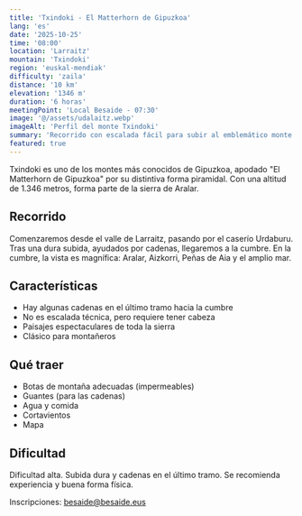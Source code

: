 ```yaml
---
title: 'Txindoki - El Matterhorn de Gipuzkoa'
lang: 'es'
date: '2025-10-25'
time: '08:00'
location: 'Larraitz'
mountain: 'Txindoki'
region: 'euskal-mendiak'
difficulty: 'zaila'
distance: '10 km'
elevation: '1346 m'
duration: '6 horas'
meetingPoint: 'Local Besaide - 07:30'
image: '@/assets/udalaitz.webp'
imageAlt: 'Perfil del monte Txindoki'
summary: 'Recorrido con escalada fácil para subir al emblemático monte Txindoki (1.346m) de Gipuzkoa.'
featured: true
---
```


Txindoki es uno de los montes más conocidos de Gipuzkoa, apodado "El Matterhorn de Gipuzkoa" por su distintiva forma piramidal. Con una altitud de 1.346 metros, forma parte de la sierra de Aralar.

## Recorrido

Comenzaremos desde el valle de Larraitz, pasando por el caserío Urdaburu. Tras una dura subida, ayudados por cadenas, llegaremos a la cumbre. En la cumbre, la vista es magnífica: Aralar, Aizkorri, Peñas de Aia y el amplio mar.

## Características

- Hay algunas cadenas en el último tramo hacia la cumbre
- No es escalada técnica, pero requiere tener cabeza
- Paisajes espectaculares de toda la sierra
- Clásico para montañeros

## Qué traer

- Botas de montaña adecuadas (impermeables)
- Guantes (para las cadenas)
- Agua y comida
- Cortavientos
- Mapa

## Dificultad

Dificultad alta. Subida dura y cadenas en el último tramo. Se recomienda experiencia y buena forma física.

Inscripciones: besaide@besaide.eus
